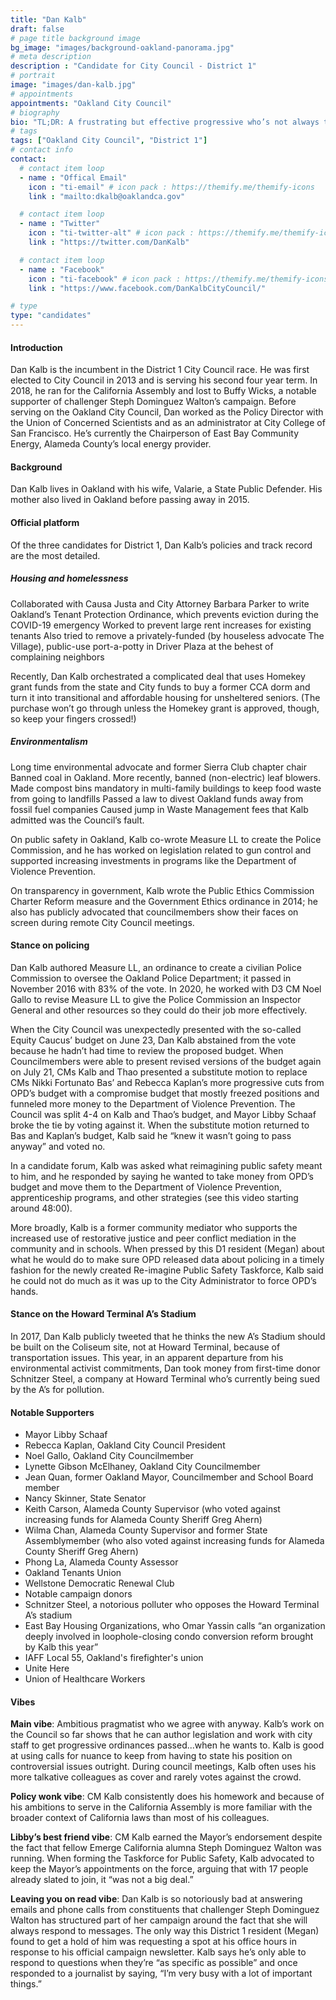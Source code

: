 ```yaml
---
title: "Dan Kalb"
draft: false
# page title background image
bg_image: "images/background-oakland-panorama.jpg"
# meta description
description : "Candidate for City Council - District 1"
# portrait
image: "images/dan-kalb.jpg"
# appointments
appointments: "Oakland City Council"
# biography
bio: "TL;DR: A frustrating but effective progressive who’s not always there when you call but always on time."
# tags
tags: ["Oakland City Council", "District 1"]
# contact info
contact:
  # contact item loop
  - name : "Offical Email"
    icon : "ti-email" # icon pack : https://themify.me/themify-icons
    link : "mailto:dkalb@oaklandca.gov"

  # contact item loop
  - name : "Twitter"
    icon : "ti-twitter-alt" # icon pack : https://themify.me/themify-icons
    link : "https://twitter.com/DanKalb"

  # contact item loop
  - name : "Facebook"
    icon : "ti-facebook" # icon pack : https://themify.me/themify-icons
    link : "https://www.facebook.com/DanKalbCityCouncil/"

# type
type: "candidates"
---
```


#### Introduction
Dan Kalb is the incumbent in the District 1 City Council race. He was first elected to City Council in 2013 and is serving his second four year term. In 2018, he ran for the California Assembly and lost to Buffy Wicks, a notable supporter of challenger Steph Dominguez Walton’s campaign. Before serving on the Oakland City Council, Dan worked as the Policy Director with the Union of Concerned Scientists and as an administrator at City College of San Francisco. He’s currently the Chairperson of East Bay Community Energy, Alameda County’s local energy provider.

#### Background
Dan Kalb lives in Oakland with his wife, Valarie, a State Public Defender. His mother also lived in Oakland before passing away in 2015.

#### Official platform
Of the three candidates for District 1, Dan Kalb’s policies and track record are the most detailed. 

##### Housing and homelessness
Collaborated with Causa Justa and City Attorney Barbara Parker to write Oakland’s Tenant Protection Ordinance, which prevents eviction during the COVID-19 emergency
Worked to prevent large rent increases for existing tenants
Also tried to remove a privately-funded (by houseless advocate The Village), public-use port-a-potty in Driver Plaza at the behest of complaining neighbors

Recently, Dan Kalb orchestrated a complicated deal that uses Homekey grant funds from the state and City funds to buy a former CCA dorm and turn it into transitional and affordable housing for unsheltered seniors. (The purchase won’t go through unless the Homekey grant is approved, though, so keep your fingers crossed!)

##### Environmentalism
Long time environmental advocate and former Sierra Club chapter chair
Banned coal in Oakland. More recently, banned (non-electric) leaf blowers.
Made compost bins mandatory in multi-family buildings to keep food waste from going to landfills
Passed a law to divest Oakland funds away from fossil fuel companies
Caused jump in Waste Management fees that Kalb admitted was the Council’s fault. 

On public safety in Oakland, Kalb co-wrote Measure LL to create the Police Commission, and he has worked on legislation related to gun control and supported increasing investments in programs like the Department of Violence Prevention. 

On transparency in government, Kalb wrote the Public Ethics Commission Charter Reform measure and the Government Ethics ordinance in 2014; he also has publicly advocated that councilmembers show their faces on screen during remote City Council meetings. 

#### Stance on policing
Dan Kalb authored Measure LL, an ordinance to create a civilian Police Commission to oversee the Oakland Police Department; it passed in November 2016 with 83% of the vote. In 2020, he worked with D3 CM Noel Gallo to revise Measure LL to give the Police Commission an Inspector General and other resources so they could do their job more effectively. 

When the City Council was unexpectedly presented with the so-called Equity Caucus’ budget on June 23, Dan Kalb abstained from the vote because he hadn’t had time to review the proposed budget. When Councilmembers were able to present revised versions of the budget again on July 21, CMs Kalb and Thao presented a substitute motion to replace CMs Nikki Fortunato Bas’ and Rebecca Kaplan’s more progressive cuts from OPD’s budget with a compromise budget that mostly freezed positions and funneled more money to the Department of Violence Prevention. The Council was split 4-4 on Kalb and Thao’s budget, and Mayor Libby Schaaf broke the tie by voting against it. When the substitute motion returned to Bas and Kaplan’s budget, Kalb said he “knew it wasn’t going to pass anyway” and voted no. 

In a candidate forum, Kalb was asked what reimagining public safety meant to him, and he responded by saying he wanted to take money from OPD’s budget and move them to the Department of Violence Prevention, apprenticeship programs, and other strategies (see this video starting around 48:00).

More broadly, Kalb is a former community mediator who supports the increased use of restorative justice and peer conflict mediation in the community and in schools. When pressed by this D1 resident (Megan) about what he would do to make sure OPD released data about policing in a timely fashion for the newly created Re-imagine Public Safety Taskforce, Kalb said he could not do much as it was up to the City Administrator to force OPD’s hands. 

#### Stance on the Howard Terminal A’s Stadium
In 2017, Dan Kalb publicly tweeted that he thinks the new A’s Stadium should be built on the Coliseum site, not at Howard Terminal, because of transportation issues. This year, in an apparent departure from his environmental activist commitments, Dan took money from first-time donor Schnitzer Steel, a company at Howard Terminal who’s currently being sued by the A’s for pollution. 

#### Notable Supporters
- Mayor Libby Schaaf
- Rebecca Kaplan, Oakland City Council President
- Noel Gallo, Oakland City Councilmember
- Lynette Gibson McElhaney, Oakland City Councilmember
- Jean Quan, former Oakland Mayor, Councilmember and School Board member
- Nancy Skinner, State Senator
- Keith Carson, Alameda County Supervisor (who voted against increasing funds for Alameda County Sheriff Greg Ahern)
- Wilma Chan, Alameda County Supervisor and former State Assemblymember (who also voted against increasing funds for Alameda County Sheriff Greg Ahern)
- Phong La, Alameda County Assessor
- Oakland Tenants Union
- Wellstone Democratic Renewal Club
- Notable campaign donors
- Schnitzer Steel, a notorious polluter who opposes the Howard Terminal A’s stadium 
- East Bay Housing Organizations, who Omar Yassin calls “an organization deeply involved in loophole-closing condo conversion reform brought by Kalb this year”
- IAFF Local 55, Oakland's firefighter's union
- Unite Here
- Union of Healthcare Workers 

#### Vibes
**Main vibe**: Ambitious pragmatist who we agree with anyway. Kalb’s work on the Council so far shows that he can author legislation and work with city staff to get progressive ordinances passed...when he wants to. Kalb is good at using calls for nuance to keep from having to state his position on controversial issues outright. During council meetings, Kalb often uses his more talkative colleagues as cover and rarely votes against the crowd. 

**Policy wonk vibe**: CM Kalb consistently does his homework and because of his ambitions to serve in the California Assembly is more familiar with the broader context of California laws than most of his colleagues.

**Libby’s best friend vibe**: CM Kalb earned the Mayor’s endorsement despite the fact that fellow Emerge California alumna Steph Dominguez Walton was running. When forming the Taskforce for Public Safety, Kalb advocated to keep the Mayor’s appointments on the force, arguing that with 17 people already slated to join, it “was not a big deal.”

**Leaving you on read vibe**: Dan Kalb is so notoriously bad at answering emails and phone calls from constituents that challenger Steph Dominguez Walton has structured part of her campaign around the fact that she will always respond to messages. The only way this District 1 resident (Megan) found to get a hold of him was requesting a spot at his office hours in response to his official campaign newsletter. Kalb says he’s only able to respond to questions when they’re “as specific as possible” and once responded to a journalist by saying, “I’m very busy with a lot of important things.”
